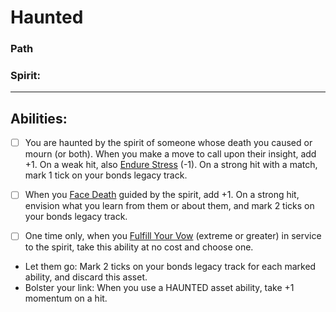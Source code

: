 # Haunted
### Path
### Spirit:
<hr>

## Abilities:
- [ ] You are haunted by the spirit of someone whose death you caused or mourn (or both). When you make a move to call upon their insight, add +1. On a weak hit, also [Endure Stress](Moves/suffer/endure_stress) (-1). On a strong hit with a match, mark 1 tick on your bonds legacy track.

- [ ] When you [Face Death](Moves/threshold/face_death) guided by the spirit, add +1. On a strong hit, envision what you learn from them or about them, and mark 2 ticks on your bonds legacy track.

- [ ] One time only, when you [Fulfill Your Vow](Moves/quest/fulfill_your_vow) (extreme or greater) in service to the spirit, take this ability at no cost and choose one.

 * Let them go: Mark 2 ticks on your bonds legacy track for each marked ability, and discard this asset.
 * Bolster your link: When you use a HAUNTED asset ability, take +1 momentum on a hit.

